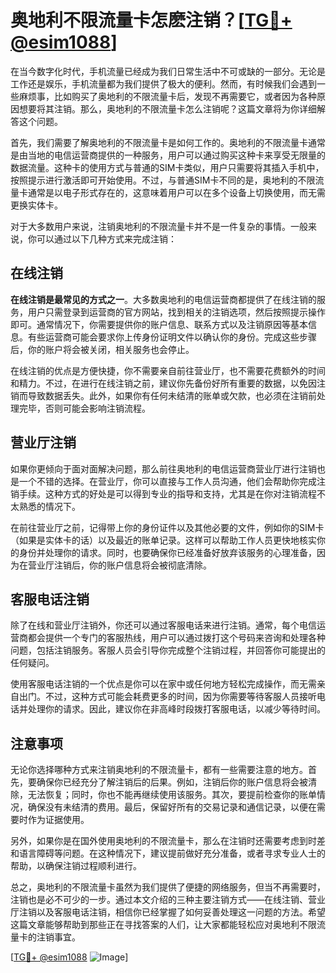 # 奥地利不限流量卡怎麽注销？[[TG💪+ @esim1088](https://t.me/s/esim1088)]

在当今数字化时代，手机流量已经成为我们日常生活中不可或缺的一部分。无论是工作还是娱乐，手机流量都为我们提供了极大的便利。然而，有时候我们会遇到一些麻烦事，比如购买了奥地利的不限流量卡后，发现不再需要它，或者因为各种原因想要将其注销。那么，奥地利的不限流量卡怎么注销呢？这篇文章将为你详细解答这个问题。

首先，我们需要了解奥地利的不限流量卡是如何工作的。奥地利的不限流量卡通常是由当地的电信运营商提供的一种服务，用户可以通过购买这种卡来享受无限量的数据流量。这种卡的使用方式与普通的SIM卡类似，用户只需要将其插入手机中，按照提示进行激活即可开始使用。不过，与普通SIM卡不同的是，奥地利的不限流量卡通常是以电子形式存在的，这意味着用户可以在多个设备上切换使用，而无需更换实体卡。

对于大多数用户来说，注销奥地利的不限流量卡并不是一件复杂的事情。一般来说，你可以通过以下几种方式来完成注销：

## 在线注销

**在线注销是最常见的方式之一**。大多数奥地利的电信运营商都提供了在线注销的服务，用户只需登录到运营商的官方网站，找到相关的注销选项，然后按照提示操作即可。通常情况下，你需要提供你的账户信息、联系方式以及注销原因等基本信息。有些运营商可能会要求你上传身份证明文件以确认你的身份。完成这些步骤后，你的账户将会被关闭，相关服务也会停止。

在线注销的优点是方便快捷，你不需要亲自前往营业厅，也不需要花费额外的时间和精力。不过，在进行在线注销之前，建议你先备份好所有重要的数据，以免因注销而导致数据丢失。此外，如果你有任何未结清的账单或欠款，也必须在注销前处理完毕，否则可能会影响注销流程。

## 营业厅注销

如果你更倾向于面对面解决问题，那么前往奥地利的电信运营商营业厅进行注销也是一个不错的选择。在营业厅，你可以直接与工作人员沟通，他们会帮助你完成注销手续。这种方式的好处是可以得到专业的指导和支持，尤其是在你对注销流程不太熟悉的情况下。

在前往营业厅之前，记得带上你的身份证件以及其他必要的文件，例如你的SIM卡（如果是实体卡的话）以及最近的账单记录。这样可以帮助工作人员更快地核实你的身份并处理你的请求。同时，也要确保你已经准备好放弃该服务的心理准备，因为在营业厅注销后，你的账户信息将会被彻底清除。

## 客服电话注销

除了在线和营业厅注销外，你还可以通过客服电话来进行注销。通常，每个电信运营商都会提供一个专门的客服热线，用户可以通过拨打这个号码来咨询和处理各种问题，包括注销服务。客服人员会引导你完成整个注销过程，并回答你可能提出的任何疑问。

使用客服电话注销的一个优点是你可以在家中或任何地方轻松完成操作，而无需亲自出门。不过，这种方式可能会耗费更多的时间，因为你需要等待客服人员接听电话并处理你的请求。因此，建议你在非高峰时段拨打客服电话，以减少等待时间。

## 注意事项

无论你选择哪种方式来注销奥地利的不限流量卡，都有一些需要注意的地方。首先，要确保你已经充分了解注销后的后果。例如，注销后你的账户信息将会被清除，无法恢复；同时，你也不能再继续使用该服务。其次，要提前检查你的账单情况，确保没有未结清的费用。最后，保留好所有的交易记录和通信记录，以便在需要时作为证据使用。

另外，如果你是在国外使用奥地利的不限流量卡，那么在注销时还需要考虑到时差和语言障碍等问题。在这种情况下，建议提前做好充分准备，或者寻求专业人士的帮助，以确保注销过程顺利进行。

总之，奥地利的不限流量卡虽然为我们提供了便捷的网络服务，但当不再需要时，注销也是必不可少的一步。通过本文介绍的三种主要注销方式——在线注销、营业厅注销以及客服电话注销，相信你已经掌握了如何妥善处理这一问题的方法。希望这篇文章能够帮助到那些正在寻找答案的人们，让大家都能轻松应对奥地利不限流量卡的注销事宜。

[[TG💪+ @esim1088](https://t.me/s/esim1088) ![Image](https://i.postimg.cc/4NQfJmqS/Snipaste-2025-05-13-00-14-12.png)]